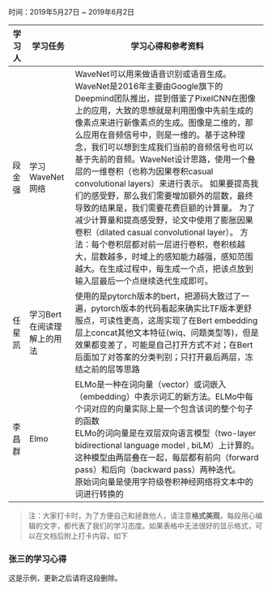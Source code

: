 时间：2019年5月27日 ~ 2019年6月2日

| 学习人  | 学习任务        | 学习心得和参考资料                                |
| ---- | ----------- | ---------------------------------------- |
| 段金强  | 学习WaveNet网络 | WaveNet可以用来做语音识别或语音生成。 WaveNet是2016年主要由Google旗下的Deepmind团队推出，提到借鉴了PixelCNN在图像上的应用，大致的思想就是利用图像中先前生成的像素点来进行新像素点的生成。图像是二维的，那么应用在音频信号中，则是一维的。基于这种理念，我们可以想到生成我们当前的音频信号也可以基于先前的音频。WaveNet设计思路，使用一个叠层的一维卷积（也称为因果卷积casual convolutional layers）来进行表示。 如果要提高我们的感受野，那么我们需要增加额外的层数，最终导致的结果是，我们需要花费巨额的计算量。 为了减少计算量和提高感受野，论文中使用了膨胀因果卷积（dilated casual convolutional layer）。 方法：每个卷积层都对前一层进行卷积，卷积核越大，层数越多，时域上的感知能力越强，感知范围越大。在生成过程中，每生成一个点，把该点放到输入层最后一个点继续迭代生成即可。 |
| 任星凯  | 学习Bert在阅读理解上的用法 | 使用的是pytorch版本的bert，把源码大致过了一遍，pytorch版本的代码看起来确实比TF版本更舒服点，可读性更高，这周实现了在Bert embedding层上concat其他文本特征(wiq、问题类型等)，但是效果都变差了，可能是自己打开方式不对；在Bert后面加了对答案的分类判别；只打开最后两层，冻结之前的层等思路 |
| 李昌群 | Elmo | ELMo是一种在词向量（vector）或词嵌入（embedding）中表示词汇的新方法。ELMo中每个词对应的向量实际上是一个包含该词的整个句子的函数<br />ELMo的词向量是在双层双向语言模型（two-layer bidirectional language model , biLM）上计算的。这种模型由两层叠在一起，每层都有前向（forward pass）和后向（backward pass）两种迭代。<br />原始词向量是使用字符级卷积神经网络将文本中的词进行转换的 |

> 注：大家打卡时，为了方便自己和拯救他人，请注意**格式美观**，每段用心编辑的文字，都代表了我们的学习态度。如果表格中无法很好的显示格式，可以在文档后附上打卡内容，如下

### 张三的学习心得
这是示例，更新之后请将这段删除。
